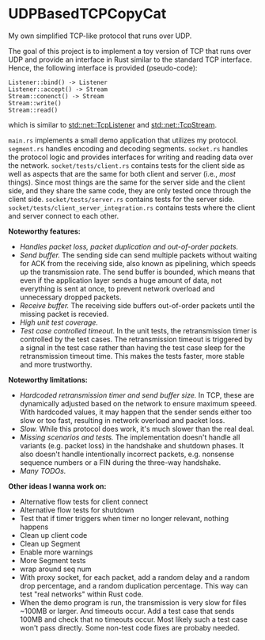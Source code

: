 # UDPBasedTCPCopyCat

My own simplified TCP-like protocol that runs over UDP.

The goal of this project is to implement a toy version of TCP that runs over UDP and provide an interface in Rust similar to the standard TCP interface. Hence, the following interface is provided (pseudo-code):

```
Listener::bind() -> Listener
Listener::accept() -> Stream
Stream::conenct() -> Stream
Stream::write()
Stream::read()
```

which is similar to [std::net::TcpListener](https://doc.rust-lang.org/std/net/struct.TcpListener.html) and [std::net::TcpStream](https://doc.rust-lang.org/std/net/struct.TcpStream.html).

`main.rs` implements a small demo application that utilizes my protocol.
`segment.rs` handles encoding and decoding segments.
`socket.rs` handles the protocol logic and provides interfaces for writing and reading data over the network.
`socket/tests/client.rs` contains tests for the client side as well as aspects that are the same for both client and server (i.e., *most* things). Since most things are the same for the server side and the client side, and they share the same code, they are only tested once through the client side.
`socket/tests/server.rs` contains tests for the server side.
`socket/tests/client_server_integration.rs` contains tests where the client and server connect to each other.

**Noteworthy features:**

- *Handles packet loss, packet duplication and out-of-order packets.*
- *Send buffer.* The sending side can send multiple packets without waiting for ACK from the receiving side, also known as pipelining, which speeds up the transmission rate. The send buffer is bounded, which means that even if the application layer sends a huge amount of data, not everything is sent at once, to prevent network overload and unnecessary dropped packets.
- *Receive buffer.* The receiving side buffers out-of-order packets until the missing packet is recevied.
- *High unit test coverage.*
- *Test case controlled timeout.* In the unit tests, the retransmission timer is controlled by the test cases. The retransmission timeout is triggered by a signal in the test case rather than having the test case sleep for the retransmission timeout time. This makes the tests faster, more stable and more trustworthy.

**Noteworthy limitations:**

- *Hardcoded retransmission timer and send buffer size.* In TCP, these are dynamically adjusted based on the network to ensure maximum speeed. With hardcoded values, it may happen that the sender sends either too slow or too fast, resulting in network overload and packet loss.
- *Slow.* While this protocol does work, it's much slower than the real deal.
- *Missing scenarios and tests.* The implementation doesn't handle all variants (e.g. packet loss) in the handshake and shutdown phases. It also doesn't handle intentionally incorrect packets, e.g. nonsense sequence numbers or a FIN during the three-way handshake.
- *Many TODOs.*

**Other ideas I wanna work on:**

- Alternative flow tests for client connect
- Alternative flow tests for shutdown
- Test that if timer triggers when timer no longer relevant, nothing happens
- Clean up client code
- Clean up Segment
- Enable more warnings
- More Segment tests
- wrap around seq num
- With proxy socket, for each packet, add a random delay and a random drop percentage, and a random duplication percentage. This way can test "real networks" within Rust code.
- When the demo program is run, the transmission is very slow for files ~100MB or larger. And timeouts occur. Add a test case that sends 100MB and check that no timeouts occur. Most likely such a test case won't pass directly. Some non-test code fixes are probaby needed.

